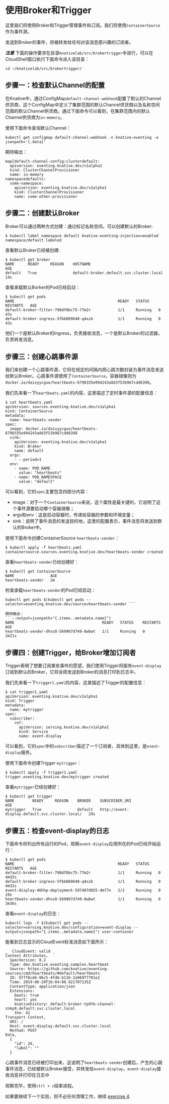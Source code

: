 # 使用Broker和Trigger

这里我们将使用Broker和Trigger管理事件和订阅。我们将使用`ContainerSource`作为事件源。

发送到Broker的事件，将被转发给任何对该消息感兴趣的订阅者。

***注意*** 下面的操作要求在目录`knativelab/src/brokertrigger`中进行，可以在CloudShell窗口执行下面命令进入该目录：
```
cd ~/knativelab/src/brokertrigger/
```

## 步骤一：检查默认Channel的配置

在Knative中，通过ConfigMap`default-channel-webhook`配置了默认的Channel供货商，这个ConfigMap中定义了集群范围的默认Channel供货商以及名称空间范围的默认Channel供货商。通过下面命令可以看到，在集群范围内的默认Channel供货商为`in-memory`。

使用下面命令查询默认Channel：
```text
kubectl get configmap default-channel-webhook -n knative-eventing -o jsonpath='{.data}'
```

期待输出：
```
map[default-channel-config:clusterdefault:
  apiversion: eventing.knative.dev/v1alpha1
  kind: ClusterChannelProvisioner
  name: in-memory
namespacedefaults:
  some-namespace:
    apiversion: eventing.knative.dev/v1alpha1
    kind: ClusterChannelProvisioner
    name: some-other-provisioner
```

## 步骤二：创建默认Broker

Broker可以通过两种方式创建：通过标记名称空间，可以创建默认的Broker:

```text
$ kubectl label namespace default knative-eventing-injection=enabled
namespace/default labeled
```

查看默认Broker已经被创建:

```text
$ kubectl get broker
NAME      READY     REASON    HOSTNAME                                   AGE
default   True                default-broker.default.svc.cluster.local   14s
```

查看承载默认Borker的Pod已经启动：
```
$ kubectl get pods
NAME                                              READY   STATUS    RESTARTS   AGE
default-broker-filter-798df8bc75-77m2r            1/1     Running   0          43s
default-broker-ingress-5fbb869648-q4xzb           1/1     Running   0          43s
```
他们一个是默认Broker的Ingress，负责接收消息，一个是默认Broker的过滤器，负责转发消息。

## 步骤三：创建心跳事件源

我们来创建一个心跳事件源，它将在规定的间隔内把心跳次数封装为事件消息发送给默认Broker。心跳事件源使用了`ContainerSource`，容器镜像则为`docker.io/daisyycguo/heartbeats-6790335e994243a8d3f53b967cdd6398`。

我们先来看一下`heartbeats.yaml`的内容，这里描述了定时事件源的配置信息：

```text
$ cat heartbeats.yaml
apiVersion: sources.eventing.knative.dev/v1alpha1
kind: ContainerSource
metadata:
  name: heartbeats-sender
spec:
  image: docker.io/daisyycguo/heartbeats-6790335e994243a8d3f53b967cdd6398
  sink:
    apiVersion: eventing.knative.dev/v1alpha1
    kind: Broker
    name: default
  args:
    - --period=1
  env:
    - name: POD_NAME
      value: "heartbeats"
    - name: POD_NAMESPACE
      value: "default"
```

可以看到，它的`spec`主要包含四部分内容：
- image：对于一个`ContainerSource`来说，这个属性是最关键的，它说明了这个事件源要启动哪个容器镜像；
- args和env：这是启动容器时，传递给容器的参数和环境变量；
- sink：说明了事件消息的发送目的地，这里的配置表示，事件消息将发送到默认的Broker中。

使用下面命令创建ContainerSource `heartbeats-sender`：
```text
$ kubectl apply -f heartbeats.yaml
containersource.sources.eventing.knative.dev/heartbeats-sender created
```

查看`heartbeats-sender`已经创建好：
```text
$ kubectl get ContainerSource
NAME                AGE
heartbeats-sender   2m
```

检查承载`heartbeats-sender`的Pod已经启动：
```
kubectl get pods $(kubectl get pods --selector=eventing.knative.dev/source=heartbeats-sender ```

期待输出：
```--output=jsonpath="{.items..metadata.name}")
NAME                                       READY   STATUS    RESTARTS   AGE
heartbeats-sender-dhnz8-569967d749-8wbwt   1/1     Running   0          2m21s
```

## 步骤四：创建Trigger，给Broker增加订阅者

Trigger表明了想要订阅某些事件的愿望。我们使用Trigger将服务`event-display`订阅到默认的Broker，它将会把发送到Broker的消息打印到日志中。

我们先来看一下`trigger1.yaml`的内容，这里描述了Trigger的配置信息：
```text
$ cat trigger1.yaml
apiVersion: eventing.knative.dev/v1alpha1
kind: Trigger
metadata:
  name: mytrigger
spec:
  subscriber:
    ref:
      apiVersion: serving.knative.dev/v1alpha1
      kind: Service
      name: event-display
```

可以看到，它的`spec`中的`subscriber`描述了一个订阅者，具体到这里，是`event-display`服务。

使用下面命令创建Trigger `mytrigger`：
```text
$ kubectl apply -f trigger1.yaml
trigger.eventing.knative.dev/mytrigger created
```

查看`mytrigger`已经创建好：
```text
$ kubectl get trigger
NAME        READY     REASON    BROKER    SUBSCRIBER_URI                                    AGE
mytrigger   True                default   http://event-display.default.svc.cluster.local/   29s
```

## 步骤五：检查event-display的日志

下面命令将列出所有运行的Pod，观察`event-display`应用所在的Pod已经开始运行：
```
$ kubectl get pods
NAME                                              READY   STATUS    RESTARTS   AGE
default-broker-filter-798df8bc75-77m2r            1/1     Running   0          4m32s
default-broker-ingress-5fbb869648-q4xzb           1/1     Running   0          4m32s
event-display-46hhp-deployment-597487d855-dm77n   2/2     Running   0          19s
heartbeats-sender-dhnz8-569967d749-8wbwt          1/1     Running   0          3m36s
```

查看`event-display`的日志：
```
kubectl logs -f $(kubectl get pods --selector=serving.knative.dev/configuration=event-display --output=jsonpath="{.items..metadata.name}") user-container
```

能看到日志显示的CloudEvent标准消息如下面所示：
```
_  CloudEvent: valid _
Context Attributes,
  SpecVersion: 0.2
  Type: dev.knative.eventing.samples.heartbeat
  Source: https://github.com/knative/eventing-sources/cmd/heartbeats/#default/heartbeats
  ID: 5fff8cd4-96c5-4fd6-b116-2a96977791e2
  Time: 2019-06-20T16:04:08.921707135Z
  ContentType: application/json
  Extensions:
    beats: true
    heart: yes
    knativehistory: default-broker-tp97m-channel-znkp9.default.svc.cluster.local
    the: 42
Transport Context,
  URI: /
  Host: event-display.default.svc.cluster.local
  Method: POST
Data,
  {
    "id": 26,
    "label": ""
  }
```
心跳事件消息已经被打印出来，这说明了`heartbeats-sender`创建后，产生的心跳事件消息，已经被默认Broker接受，并转发给`event-display`，`event-display`接收消息并打印在日志中

观察完毕，使用`ctrl + c`结束进程。

如果要继续下一个实验，则不必任何清理工作，继续 [exercise 4](./exercise-4.md).

